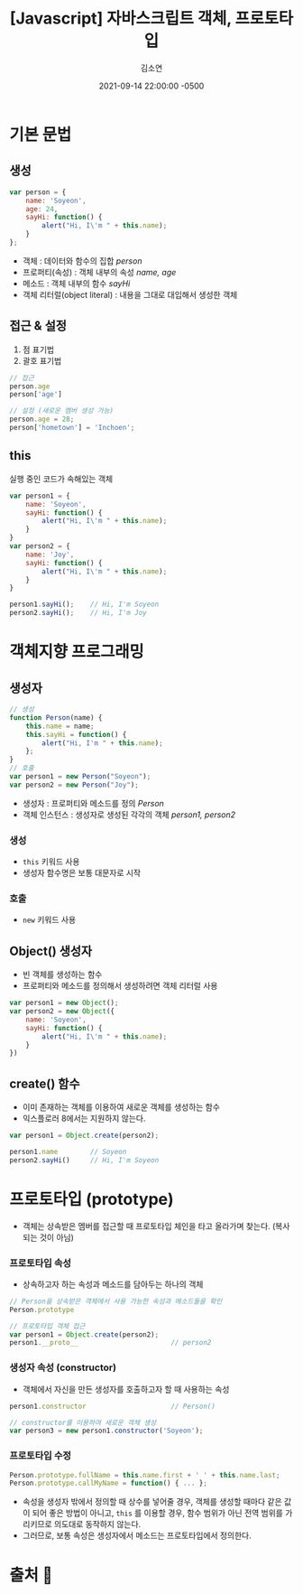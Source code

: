 ﻿---
title: "[Javascript] 자바스크립트 객체, 프로토타입"
author: "김소연"
date: 2021-09-14 22:00:00 -0500
categories: [Study, Programming]
tags: [Javascript]
---

# 기본 문법

## 생성

```javascript
var person = {
    name: 'Soyeon',
    age: 24,
    sayHi: function() {
        alert("Hi, I\'m " + this.name);
    }
};
```

- 객체 : 데이터와 함수의 집합 *person*
- 프로퍼티(속성) : 객체 내부의 속성 *name, age*
- 메소드 : 객체 내부의 함수 *sayHi*
- 객체 리터럴(object literal) : 내용을 그대로 대입해서 생성한 객체

## 접근 & 설정

1. 점 표기법
2. 괄호 표기법

```javascript
// 접근
person.age
person['age']

// 설정 (새로운 멤버 생성 가능)
person.age = 28;
person['hometown'] = 'Inchoen';
```

## this

실행 중인 코드가 속해있는 객체

```javascript
var person1 = {
    name: 'Soyeon',
    sayHi: function() {
        alert("Hi, I\'m " + this.name);
    }
}
var person2 = {
    name: 'Joy',
    sayHi: function() {
        alert("Hi, I\'m " + this.name);
    }
}

person1.sayHi();	// Hi, I'm Soyeon
person2.sayHi();	// Hi, I'm Joy
```



# 객체지향 프로그래밍

## 생성자

```javascript
// 생성
function Person(name) {
    this.name = name;
    this.sayHi = function() {
        alert("Hi, I'm " + this.name);
    };
}
// 호출
var person1 = new Person("Soyeon");
var person2 = new Person("Joy");
```

* 생성자 : 프로퍼티와 메소드를 정의 *Person*
* 객체 인스턴스 : 생성자로 생성된 각각의 객체 *person1, person2*

### 생성

* `this` 키워드 사용
* 생성자 함수명은 보통 대문자로 시작

### 호출

- `new` 키워드 사용

## Object() 생성자

- 빈 객체를 생성하는 함수
- 프로퍼티와 메소드를 정의해서 생성하려면 객체 리터럴 사용

```javascript
var person1 = new Object();
var person2 = new Object({
    name: 'Soyeon',
    sayHi: function() {
        alert("Hi, I\'m " + this.name);
    }
})
```

## create() 함수

- 이미 존재하는 객체를 이용하여 새로운 객체를 생성하는 함수
- 익스플로러 8에서는 지원하지 않는다.

```javascript
var person1 = Object.create(person2);

person1.name		// Soyeon
person2.sayHi()		// Hi, I'm Soyeon
```



# 프로토타입 (prototype)

- 객체는 상속받은 멤버를 접근할 때 프로토타입 체인을 타고 올라가며 찾는다. (복사되는 것이 아님)

### 프로토타입 속성

- 상속하고자 하는 속성과 메소드를 담아두는 하나의 객체

```javascript
// Person을 상속받은 객체에서 사용 가능한 속성과 메소드들을 확인
Person.prototype

// 프로토타입 객체 접근
var person1 = Object.create(person2);
person1.__proto__						// person2	
```

### 생성자 속성 (constructor)

* 객체에서 자신을 만든 생성자를 호출하고자 할 때 사용하는 속성

```javascript
person1.constructor						// Person()

// constructor를 이용하여 새로운 객체 생성
var person3 = new person1.constructor('Soyeon');
```

### 프로토타입 수정

```javascript
Person.prototype.fullName = this.name.first + ' ' + this.name.last;
Person.prototype.callMyName = function() { ... };
```

- 속성을 생성자 밖에서 정의할 때 
  상수를 넣어줄 경우, 객체를 생성할 때마다 같은 값이 되어 좋은 방법이 아니고,
  `this` 를 이용할 경우, 함수 범위가 아닌 전역 범위를 가리키므로 의도대로 동작하지 않는다.
- 그러므로, 보통 속성은 생성자에서 메소드는 프로토타입에서 정의한다.




# 출처 📎

[](https://developer.mozilla.org/)